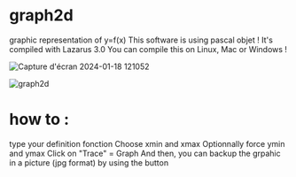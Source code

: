 # graph2d
graphic representation of y=f(x)
This software is using pascal objet !
It's compiled with Lazarus 3.0
You can compile  this on Linux, Mac or Windows !

![Capture d'écran 2024-01-18 121052](https://github.com/cdr60/graph2d/assets/104300119/556a98e8-2153-4ff5-ad03-70d9c48d13a5)

![graph2d](https://github.com/cdr60/graph2d/assets/104300119/c0968f4c-89d3-4362-91d0-0e5f5fa0e95b)

# how to :
type your definition fonction
Choose xmin and xmax
Optionnally force ymin and ymax
Click on "Trace" = Graph
And then, you can backup the grpahic in a picture (jpg format) by using the button


